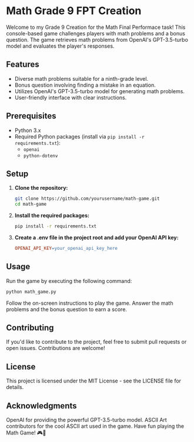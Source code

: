 # Math Grade 9 FPT Creation

Welcome to my Grade 9 Creation for the Math Final Performace task! This console-based game challenges players with math problems and a bonus question. The game retrieves math problems from OpenAI's GPT-3.5-turbo model and evaluates the player's responses.

## Features

- Diverse math problems suitable for a ninth-grade level.
- Bonus question involving finding a mistake in an equation.
- Utilizes OpenAI's GPT-3.5-turbo model for generating math problems.
- User-friendly interface with clear instructions.

## Prerequisites

- Python 3.x
- Required Python packages (install via `pip install -r requirements.txt`):
  - `openai`
  - `python-dotenv`

## Setup

1. **Clone the repository:**

   ```bash
   git clone https://github.com/yourusername/math-game.git
   cd math-game
   ```
2. **Install the required packages:**

    ```bash
    pip install -r requirements.txt
    ```
3. **Create a .env file in the project root and add your OpenAI API key:**

    ```makefile
    OPENAI_API_KEY=your_openai_api_key_here
    ```

## Usage
Run the game by executing the following command:

```bash
python math_game.py
```

Follow the on-screen instructions to play the game. Answer the math problems and the bonus question to earn a score.

## Contributing
If you'd like to contribute to the project, feel free to submit pull requests or open issues. Contributions are welcome!

## License
This project is licensed under the MIT License - see the LICENSE file for details.

## Acknowledgments
OpenAI for providing the powerful GPT-3.5-turbo model.
ASCII Art contributors for the cool ASCII art used in the game.
Have fun playing the Math Game! 🎮🧠